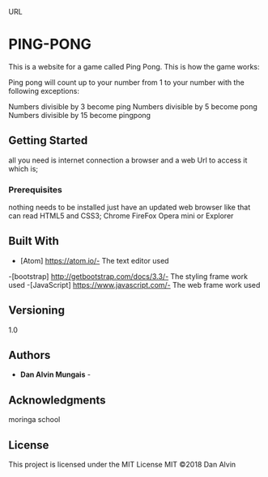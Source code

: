 
URL
# PING-PONG

This is a website for a game called Ping Pong.
This is how the game works:

Ping pong will count up to your number from 1 to your number with the following exceptions:

Numbers divisible by 3 become ping
Numbers divisible by 5 become pong
Numbers divisible by 15 become pingpong


## Getting Started

all you need is internet connection a browser and a web Url to access it which is;

### Prerequisites

nothing needs to be installed just have an updated web browser like that can read HTML5 and CSS3;
 Chrome
 FireFox
 Opera mini
or Explorer

## Built With

-   [Atom] <https://atom.io/-> The text editor used

\-[bootstrap] <http://getbootstrap.com/docs/3.3/-> The styling frame work used
\-[JavaScript] <https://www.javascript.com/-> The web frame work used

## Versioning

1.0

## Authors

-   **Dan Alvin Mungais** -

## Acknowledgments

moringa school

## License

This project is licensed under the MIT License
MIT
©2018 Dan Alvin
